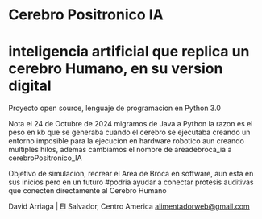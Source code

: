 # Cerebro Positronico IA 
# inteligencia artificial que replica un cerebro Humano, en su version digital
Proyecto open source, lenguaje de programacion en Python 3.0

Nota el  24 de Octubre de 2024 migramos de Java a Python la razon es el peso en kb que se generaba cuando el cerebro se ejecutaba creando un entorno imposible para la ejecucion en hardware robotico aun creando multiples hilos, ademas cambiamos el nombre de areadebroca_ia a cerebroPositronico_IA

Objetivo de simulacion, recrear el Area de Broca en software, aun esta en sus inicios pero en un futuro #podria ayudar a conectar protesis auditivas que conecten directamente al Cerebro Humano
 
David Arriaga | El Salvador, Centro America alimentadorweb@gmail.com
